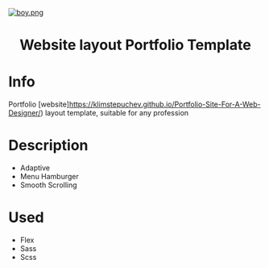 [![boy.png](https://i.postimg.cc/5ttq9TTR/boy.png)](https://postimg.cc/yDwSvQVm)

<h1 align="center">Website layout Portfolio Template</h1>

# Info
Portfolio [website]https://klimstepuchev.github.io/Portfolio-Site-For-A-Web-Designer/) layout template, suitable for any profession

# Description
* Adaptive
* Menu Hamburger
* Smooth Scrolling

# Used
* Flex
* Sass
* Scss
